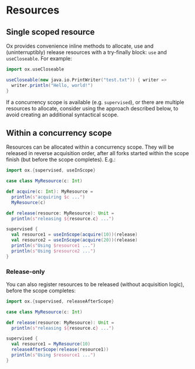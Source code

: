 # Resources

## Single scoped resource

Ox provides convenience inline methods to allocate, use and (uninterruptibly) release resources with a try-finally 
block: `use` and `useCloseable`. For example:

```scala
import ox.useCloseable

useCloseable(new java.io.PrintWriter("test.txt")) { writer =>
  writer.println("Hello, world!")
}
```

If a concurrency scope is available (e.g. `supervised`), or there are multiple resources to allocate, consider using the
approach described below, to avoid creating an additional syntactical scope.

## Within a concurrency scope

Resources can be allocated within a concurrency scope. They will be released in reverse acquisition order, after all 
forks started within the scope finish (but before the scope completes). E.g.:

```scala
import ox.{supervised, useInScope}

case class MyResource(c: Int)

def acquire(c: Int): MyResource =
  println(s"acquiring $c ...")
  MyResource(c)

def release(resource: MyResource): Unit =
  println(s"releasing ${resource.c} ...")

supervised {
  val resource1 = useInScope(acquire(10))(release)
  val resource2 = useInScope(acquire(20))(release)
  println(s"Using $resource1 ...")
  println(s"Using $resource2 ...")
}
```

### Release-only

You can also register resources to be released (without acquisition logic), before the scope completes:

```scala
import ox.{supervised, releaseAfterScope}

case class MyResource(c: Int)

def release(resource: MyResource): Unit =
  println(s"releasing ${resource.c} ...")

supervised {
  val resource1 = MyResource(10)
  releaseAfterScope(release(resource1))
  println(s"Using $resource1 ...")
}
```
